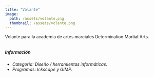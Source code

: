 ```yaml
---
title: "Volante"
image: 
  path: /assets/volante.png
  thumbnail: /assets/volante.png
---
```


Volante para la academia de artes marciales Determination Martial Arts.

<figure class="align-center">
  <a href="#"><img src="{{ site.url }}{{ site.baseurl }}/assets/volante2.png" alt=""></a>
  <figcaption> </figcaption>
</figure> 

##### _Información_
- _Categoría: Diseño / herramientas informáticas._
- _Programas: Inkscape y GIMP._
